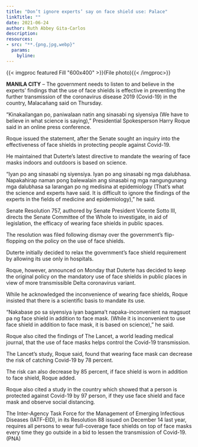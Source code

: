 ```yaml
---
title: "Don’t ignore experts’ say on face shield use: Palace"
linkTitle: ""
date: 2021-06-24
author: Ruth Abbey Gita-Carlos
description:
resources:
- src: "**.{png,jpg,webp}"
  params:
    byline: 
---
```

{{< imgproc featured Fill "600x400" >}}(File photo){{< /imgproc>}}

**MANILA CITY** – The government needs to listen to and believe in the experts’ findings that the use of face shields is effective in preventing the further transmission of the coronavirus disease 2019 (Covid-19) in the country, Malacañang said on Thursday.

“Kinakailangan po, paniwalaan natin ang sinasabi ng siyensiya (We have to believe in what science is saying),” Presidential Spokesperson Harry Roque said in an online press conference.

Roque issued the statement, after the Senate sought an inquiry into the effectiveness of face shields in protecting people against Covid-19.

He maintained that Duterte’s latest directive to mandate the wearing of face masks indoors and outdoors is based on science.

“Iyan po ang sinasabi ng siyensiya. Iyan po ang sinasabi ng mga dalubhasa. Napakahirap naman pong balewalain ang sinasabi ng mga nangungunang mga dalubhasa sa larangan po ng medisina at epidemiology (That’s what the science and experts have said. It is difficult to ignore the findings of the experts in the fields of medicine and epidemiology),” he said.

Senate Resolution 757, authored by Senate President Vicente Sotto III, directs the Senate Committee of the Whole to investigate, in aid of legislation, the efficacy of wearing face shields in public spaces.

The resolution was filed following dismay over the government’s flip-flopping on the policy on the use of face shields.

Duterte initially decided to relax the government’s face shield requirement by allowing its use only in hospitals.

Roque, however, announced on Monday that Duterte has decided to keep the original policy on the mandatory use of face shields in public places in view of more transmissible Delta coronavirus variant.

While he acknowledged the inconvenience of wearing face shields, Roque insisted that there is a scientific basis to mandate its use.

“Nakabase po sa siyensiya iyan bagama’t napaka-inconvenient na magsuot pa ng face shield in addition to face mask. (While it is inconvenient to use face shield in addition to face mask, it is based on science),” he said.

Roque also cited the findings of The Lancet, a world leading medical journal, that the use of face masks helps control the Covid-19 transmission.

The Lancet’s study, Roque said, found that wearing face mask can decrease the risk of catching Covid-19 by 78 percent.

The risk can also decrease by 85 percent, if face shield is worn in addition to face shield, Roque added.

Roque also cited a study in the country which showed that a person is protected against Covid-19 by 97 person, if they use face shield and face mask and observe social distancing.

The Inter-Agency Task Force for the Management of Emerging Infectious Diseases (IATF-EID), in its Resolution 88 issued on December 14 last year, requires all persons to wear full-coverage face shields on top of face masks every time they go outside in a bid to lessen the transmission of Covid-19. (PNA)